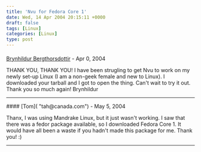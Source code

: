```yaml
---
title: 'Nvu for Fedora Core 1'
date: Wed, 14 Apr 2004 20:15:11 +0000
draft: false
tags: [Linux]
categories: [Linux]
type: post
---
```



#### 
[Brynhildur Bergthorsdottir]( "brynhildur@simnet.is") - <time datetime="2004-04-25 18:08:33">Apr 0, 2004</time>

THANK YOU, THANK YOU! I have been strugling to get Nvu to work on my newly set-up Linux (I am a non-geek female and new to Linux). I downloaded your tarball and I got to open the thing. Can't wait to try it out. Thank you so much again! Brynhildur
<hr />
#### 
[Tom]( "tah@canada.com") - <time datetime="2004-05-14 20:23:02">May 5, 2004</time>

Thanx, I was using Mandrake Linux, but it just wasn't working. I saw that there was a fedor package available, so I downloaded Fedora Core 1. It would have all been a waste if you hadn't made this package for me. Thank you! :)
<hr />
